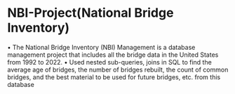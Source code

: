 # NBI-Project(National Bridge Inventory)

•	The National Bridge Inventory (NBI) Management is a database management project that includes all the bridge data in the United States from 1992 to 2022.
•	Used nested sub-queries, joins in SQL to find the average age of bridges, the number of bridges rebuilt, the count of common bridges, and the best material to be used for future bridges, etc. from this database

